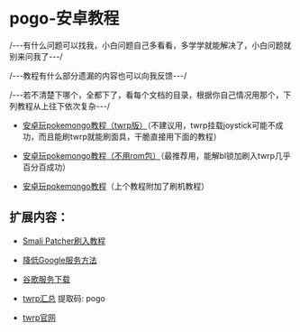 # pogo-安卓教程

/---有什么问题可以找我，小白问题自己多看看，多学学就能解决了，小白问题就别来问我了---/

/---教程有什么部分遗漏的内容也可以向我反馈---/

/---若不清楚下哪个，全都下了，看每个文档的目录，根据你自己情况用那个，下列教程从上往下依次复杂---/

* <a href="https://github.com/Acker777/pogo-/raw/master/pokemongo%E5%AE%89%E5%8D%93%E6%95%99%E7%A8%8B%EF%BC%88twrp%E7%89%88%EF%BC%89.docx">安卓玩pokemongo教程（twrp版）</a>（不建议用，twrp挂载joystick可能不成功，而且能刷twrp就能刷面具，干脆直接用下面的教程）

* [安卓玩pokemongo教程（不用rom包）](https://github.com/Acker777/pogo-/raw/master/pokemon%20go%E5%AE%89%E5%8D%93%E6%95%99%E7%A8%8B(%E4%B8%8D%E7%94%A8rom%E5%8C%85).docx)（最推荐用，能解bl锁加刷入twrp几乎百分百成功）

* <a href="https://github.com/Acker777/pogo-/raw/master/pokemon%20go%E5%AE%89%E5%8D%93%E6%95%99%E7%A8%8B.docx">安卓玩pokemongo教程</a>（上个教程附加了刷机教程）




## 扩展内容：


* [Smali Patcher刷入教程](https://forum.xda-developers.com/apps/magisk/module-smali-patcher-0-7-t3680053)<br>

* [降低Google服务方法](https://tieba.baidu.com/p/6233970978?pn=1) <br> 
* [谷歌服务下载](https://www.apkmirror.com/apk/google-inc/google-play-services/)<br> 

* [twrp汇总](https://pan.baidu.com/s/1Xc01lbj927ncx6tO3NxKUA) 提取码: pogo<br>

* [twrp官网](https://twrp.me/Devices//)



